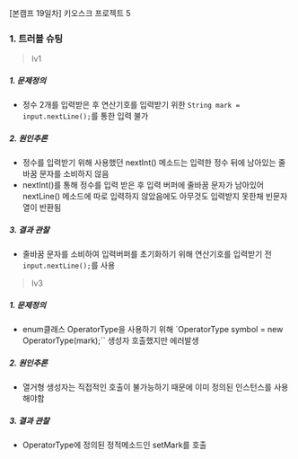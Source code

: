[본캠프 19일차] 키오스크 프로젝트 5

### 1. 트러블 슈팅

> lv1
##### 1. 문제정의
- 정수 2개를 입력받은 후 연산기호를 입력받기 위한 `String mark = input.nextLine();`를 통한 입력 불가
##### 2. 원인추론
- 정수를 입력받기 위해 사용했던 nextInt() 메소드는 입력한 정수 뒤에 남아있는 줄바꿈 문자를 소비하지 않음
- nextInt()를 통해 정수를 입력 받은 후 입력 버퍼에 줄바꿈 문자가 남아있어 nextLine() 메소드에 따로 입력하지 않았음에도 아무것도 입력받지 못한채 빈문자열이 반환됨
##### 3. 결과 관찰
- 줄바꿈 문자를 소비하여 입력버퍼를 초기화하기 위해 연산기호를 입력받기 전 `input.nextLine();`를 사용

> lv3
##### 1. 문제정의
- enum클래스 OperatorType을 사용하기 위해 `OperatorType symbol = new OperatorType(mark);`` 생성자 호출했지만 에러발생
##### 2. 원인추론
- 열거형 생성자는 직접적인 호출이 불가능하기 때문에 이미 정의된 인스턴스를 사용해야함
##### 3. 결과 관찰
- OperatorType에 정의된 정적메소드인 setMark를 호출


